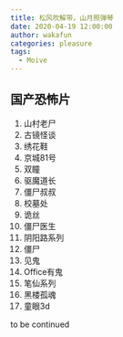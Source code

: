 ```yaml
---
title: 松风吹解带，山月照弹琴
date: 2020-04-19 12:00:00
author: wakafun
categories: pleasure
tags:
  - Moive
---
```


## 国产恐怖片

1. 山村老尸
2. 古镜怪谈
3. 绣花鞋
4. 京城81号
5. 双瞳
6. 驱魔道长
7. 僵尸叔叔
8. 校墓处
9. 诡丝
10. 僵尸医生
11. 阴阳路系列
12. 僵尸
13. 见鬼
14. Office有鬼
15. 笔仙系列
16. 黑楼孤魂
17. 童眼3d





to be continued





